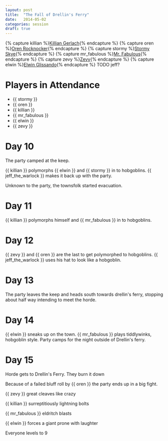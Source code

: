 ```yaml
---
layout: post
title:  "The Fall of Drellin's Ferry"
date:   2014-05-02
categories: session
draft: true
---
```

{% capture killian %}[Killian Gerlach]({{site.baseurl}}/party/killian_gerlach.html){% endcapture %}
{% capture oren %}[Oren Rocknocker]({{site.baseurl}}/party/oren_rocknocker.html){% endcapture %}
{% capture stormy %}[Stormy Skye]({{site.baseurl}}/party/stormy_skye.html){% endcapture %}
{% capture mr_fabulous %}[Mr. Fabulous]({{site.baseurl}}/party/mr_fabulous.html){% endcapture %}
{% capture zevy %}[Zevy]({{site.baseurl}}/party/zevy.html){% endcapture %}
{% capture elwin %}[Elwin Glissando]({{site.baseurl}}/party/elwin_glissando.html){% endcapture %}
TODO jeff?

# Players in Attendance
* {{ stormy }}
* {{ oren }}
* {{ killian }}
* {{ mr_fabulous }}
* {{ elwin }}
* {{ zevy }}

# Day 10
The party camped at the keep.

{{ killian }} polymorphs {{ elwin }} and {{ stormy }} in to hobgoblins. {{ jeff_the_warlock }} makes it back up with the party.

Unknown to the party, the townsfolk started evacuation.

# Day 11
{{ killian }} polymorphs himself and {{ mr_fabulous }} in to hobgoblins.

# Day 12
{{ zevy }} and {{ oren }} are the last to get polymorphed to hobgoblins. {{ jeff_the_warlock }} uses his hat to look like a hobgoblin.

# Day 13
The party leaves the keep and heads south towards drellin's ferry, stopping about half way intending to meet the horde.

# Day 14
{{ elwin }} sneaks up on the town. {{ mr_fabulous }} plays tiddlywinks, hobgoblin style. Party camps for the night outside of Drellin's ferry.

# Day 15
Horde gets to Drellin's Ferry.
They burn it down

Because of a failed bluff roll by {{ oren }} the party ends up in a big fight.

{{ zevy }} great cleaves like crazy

{{ killian }} surreptitiously lightning bolts

{{ mr_fabulous }} eldritch blasts

{{ elwin }} forces a giant prone with laughter


Everyone levels to 9
